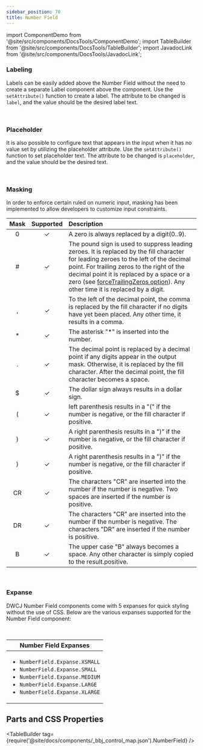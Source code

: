 ```yaml
---
sidebar_position: 70
title: Number Field
---
```

import ComponentDemo from '@site/src/components/DocsTools/ComponentDemo';
import TableBuilder from '@site/src/components/DocsTools/TableBuilder';
import JavadocLink from '@site/src/components/DocsTools/JavadocLink';

<JavadocLink type="engine" location="org/dwcj/component/numberfield/NumberField"/>

### Labeling

Labels can be easily added above the Number Field without the need to create a separate Label component above the component. Use the `setAttribute()` function to create a label. The attribute to be changed is `label`, and the value should be the desired label text.

<ComponentDemo 
path='https://hot.bbx.kitchen/webapp/controlsamples?class=control_demos.numericboxdemos.NumericboxLabel' 
javaE='https://raw.githubusercontent.com/DwcJava/ControlSamples/main/src/main/java/control_demos/numericboxdemos/NumericboxLabel.java'
javaC='https://raw.githubusercontent.com/DwcJava/ControlSamples/main/src/main/code_snippets/numericbox/Label.txt'
cssURL='https://raw.githubusercontent.com/DwcJava/ControlSamples/main/src/main/resources/css/numericboxstyles/label_styles.css' 
javaHighlight='{22}'
height = '150px'
/>

<br/>

### Placeholder

It is also possible to configure text that appears in the input when it has no value set by utilizing the placeholder attribute. Use the `setAttribute()` function to set placeholder text. The attribute to be changed is `placeholder`, and the value should be the desired text.

<ComponentDemo 
path='https://hot.bbx.kitchen/webapp/controlsamples?class=control_demos.numericboxdemos.NumericboxPlaceholder' 
javaE='https://raw.githubusercontent.com/DwcJava/ControlSamples/main/src/main/java/control_demos/numericboxdemos/NumericboxPlaceholder.java'
javaC='https://raw.githubusercontent.com/DwcJava/ControlSamples/main/src/main/code_snippets/numericbox/Placeholder.txt'
cssURL='https://raw.githubusercontent.com/DwcJava/ControlSamples/main/src/main/resources/css/numericboxstyles/placeholder_styles.css' 
javaHighlight='{22}'
height = '150px'
/>

<br />

### Masking

In order to enforce certain ruled on numeric input, masking has been implemented to allow developers to customize input constraints.

<table>
    <thead>
    <tr>
        <th align="center">Mask</th>
        <th align="center">Supported</th>
        <th align="left">Description</th>
    </tr>
    </thead>
    <tbody>
    <tr>
        <td align="center">0</td>
        <td align="center">✓</td>
        <td align="left">A zero is always replaced by a digit(0..9).</td>
    </tr>
    <tr>
        <td align="center">#</td>
        <td align="center">✓</td>
        <td align="left">The pound sign is used to suppress leading zeroes. It is replaced by the fill character for leading zeroes to the left of the decimal point. For trailing zeros to the right of the decimal point it is replaced by a space or a zero (see <a href="https://basishub.github.io/bbj-masks/docs/api/class/src/NumberMask/NumberMask.js~NumberMask.html" rel="nofollow">forceTrailingZeros option</a>). Any other time it is replaced by a digit.</td>
    </tr>
    <tr>
        <td align="center">,</td>
        <td align="center">✓</td>
        <td align="left">To the left of the decimal point, the comma is replaced by the fill character if no digits have yet been placed. Any other time, it results in a comma.</td>
    </tr>
    <tr>
        <td align="center">*</td>
        <td align="center">✓</td>
        <td align="left">The asterisk "*" is inserted into the number.</td>
    </tr>
    <tr>
        <td align="center">.</td>
        <td align="center">✓</td>
        <td align="left">The decimal point is replaced by a decimal point if any digits appear in the output mask. Otherwise, it is replaced by the fill character. After the decimal point, the fill character becomes a space.</td>
    </tr>
    <tr>
        <td align="center">$</td>
        <td align="center">✓</td>
        <td align="left">The dollar sign always results in a dollar sign.</td>
    </tr>
    <tr>
        <td align="center">(</td>
        <td align="center">✓</td>
        <td align="left">left parenthesis results in a "(" if the number is negative, or the fill character if positive.</td>
    </tr>
    <tr>
        <td align="center">)</td>
        <td align="center">✓</td>
        <td align="left">A right parenthesis results in a ")" if the number is negative, or the fill character if positive.</td>
    </tr>
    <tr>
        <td align="center">)</td>
        <td align="center">✓</td>
        <td align="left">A right parenthesis results in a ")" if the number is negative, or the fill character if positive.</td>
    </tr>
    <tr>
        <td align="center">CR</td>
        <td align="center">✓</td>
        <td align="left">The characters "CR" are inserted into the number if the number is negative. Two spaces are inserted if the number is positive.</td>
    </tr>
    <tr>
        <td align="center">DR</td>
        <td align="center">✓</td>
        <td align="left">The characters "CR" are inserted into the number if the number is negative. The characters "DR" are inserted if the number is positive.</td>
    </tr>
    <tr>
        <td align="center">B</td>
        <td align="center">✓</td>
        <td align="left">The upper case "B" always becomes a space. Any other character is simply copied to the result.positive.</td>
    </tr>
    </tbody>
</table>

<br/>

### Expanse

DWCJ Number Field components come with 5 expanses for quick styling without the use of CSS.
Below are the various expanses supported for the Number Field component: <br/>

<ComponentDemo 
path='https://hot.bbx.kitchen/webapp/controlsamples?class=control_demos.numericboxdemos.NumericboxExpanses' 
javaE='https://raw.githubusercontent.com/DwcJava/ControlSamples/main/src/main/java/control_demos/numericboxdemos/NumericboxExpanses.java'
javaC='https://raw.githubusercontent.com/DwcJava/ControlSamples/main/src/main/code_snippets/numericbox/Expanse.txt'
cssURL='https://raw.githubusercontent.com/DwcJava/ControlSamples/main/src/main/resources/css/numericboxstyles/expanse_styles.css' 
javaHighlight='{22,26,30,34,38}'
height = '200px'
/>

<br/>

|Number Field Expanses|
|-|
|<ul><li>```NumberField.Expanse.XSMALL```</li><li>```NumberField.Expanse.SMALL```</li><li>```NumberField.Expanse.MEDIUM```</li><li>```NumberField.Expanse.LARGE```</li><li>```NumberField.Expanse.XLARGE```</li></ul>|

## Parts and CSS Properties

<TableBuilder tag={require('@site/docs/components/_bbj_control_map.json').NumberField} />